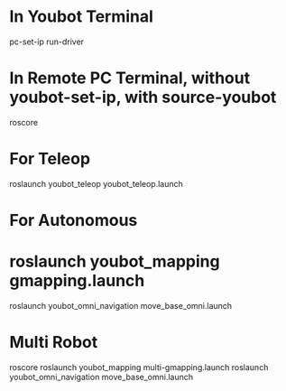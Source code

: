 # In Youbot Terminal
pc-set-ip
run-driver
# In Remote PC Terminal, without youbot-set-ip, with source-youbot
roscore
# For Teleop
roslaunch youbot_teleop youbot_teleop.launch
# For Autonomous
# roslaunch youbot_mapping gmapping.launch
roslaunch youbot_omni_navigation move_base_omni.launch
# Multi Robot
roscore
roslaunch youbot_mapping multi-gmapping.launch
roslaunch youbot_omni_navigation move_base_omni.launch

